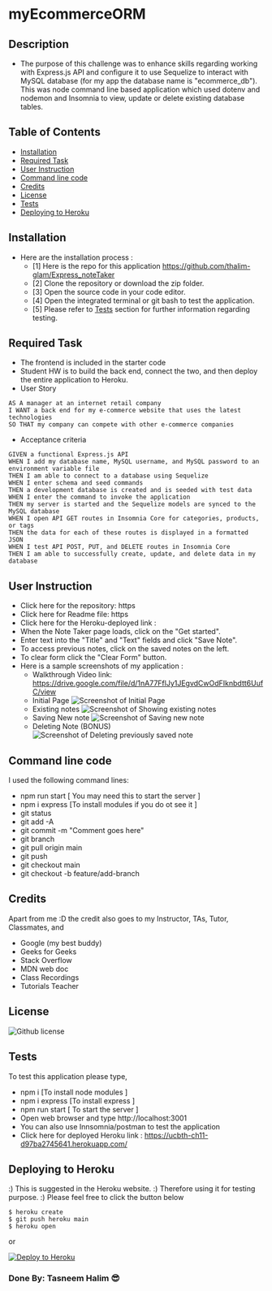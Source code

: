 # myEcommerceORM
## Description
- The purpose of this challenge was to enhance skills regarding working with Express.js API and configure it to use Sequelize to interact with MySQL database (for my app the database name is "ecommerce_db"). This was node command line based application which used dotenv and nodemon and Insomnia to view, update or delete existing database tables.
## Table of Contents
  - [Installation](#installation)
  - [Required Task](#required-task)
  - [User Instruction](#user-instruction)
  - [Command line code](#command-line-code)
  - [Credits](#credits)
  - [License](#license)
  - [Tests](#tests)
  - [Deploying to Heroku](#deploying-to-heroku)

## Installation

- Here are the installation process :
  - [1] Here is the repo for this application https://github.com/thalim-glam/Express_noteTaker 
  - [2] Clone the repository or download the zip folder.
  - [3] Open the source code in your code editor.
  - [4] Open the integrated terminal or git bash to test the application.
  - [5] Please refer to [Tests](#tests) section for further information regarding testing.

## Required Task 

- The frontend is included in the starter code
- Student HW is to build the back end, connect the two, and then deploy the entire application to Heroku.
- User Story 
```
AS A manager at an internet retail company
I WANT a back end for my e-commerce website that uses the latest technologies
SO THAT my company can compete with other e-commerce companies
```
- Acceptance criteria
```
GIVEN a functional Express.js API
WHEN I add my database name, MySQL username, and MySQL password to an environment variable file
THEN I am able to connect to a database using Sequelize
WHEN I enter schema and seed commands
THEN a development database is created and is seeded with test data
WHEN I enter the command to invoke the application
THEN my server is started and the Sequelize models are synced to the MySQL database
WHEN I open API GET routes in Insomnia Core for categories, products, or tags
THEN the data for each of these routes is displayed in a formatted JSON
WHEN I test API POST, PUT, and DELETE routes in Insomnia Core
THEN I am able to successfully create, update, and delete data in my database
```

## User Instruction

  - Click here for the repository: https
  - Click here for Readme file: https
  - Click here for the Heroku-deployed link :  
  - When the Note Taker page loads, click on the "Get started".
  - Enter text into the "Title" and "Text" fields and click "Save Note".
  - To access previous notes, click on the saved notes on the left.
  - To clear form click the "Clear Form" button.
  - Here is a sample screenshots of my application :
    - Walkthrough Video link: https://drive.google.com/file/d/1nA77FflJy1JEgvdCwOdFIknbdtt6UufC/view
    - Initial Page ![Screenshot of Initial Page](./public/images/initial_page.png)
    - Existing notes ![Screenshot of Showing existing notes](./public/images/showing_exiting_note.png)
    - Saving New note ![Screenshot of Saving new note](./public/images/saving_new_note.png)
    - Deleting Note (BONUS) ![Screenshot of Deleting previously saved note](./public/images/deleted_note.png)

## Command line code

I used the following command lines:
- npm run start [ You may need this to start the server ]
- npm i express [To install modules if you do ot see it ]
- git status
- git add -A
- git commit -m "Comment goes here"
- git branch
- git pull origin main
- git push
- git checkout main
- git checkout -b feature/add-branch

## Credits

Apart from me :D the credit also goes to my Instructor, TAs, Tutor, Classmates, and 
- Google (my best buddy)
- Geeks for Geeks
- Stack Overflow
- MDN web doc
- Class Recordings
- Tutorials Teacher

## License
 ![Github license](https://img.shields.io/badge/license-MIT-blue.svg) 

## Tests

To test this application please type, 
  - npm i [To install node modules ]
  - npm i express [To install express ]
  - npm run start [ To start the server ]
  - Open web browser and type http://localhost:3001
  - You can also use Innsomnia/postman to test the application
  - Click here for deployed Heroku link : https://ucbth-ch11-d97ba2745641.herokuapp.com/

## Deploying to Heroku
:) This is suggested in the Heroku website.
:) Therefore using it for testing purpose.
:) Please feel free to click the button below 

```
$ heroku create
$ git push heroku main
$ heroku open
```
or

[![Deploy to Heroku](https://www.herokucdn.com/deploy/button.svg)](https://heroku.com/deploy)

### Done By: Tasneem Halim 😎
